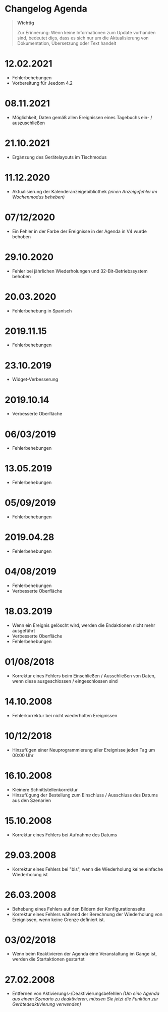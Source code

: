 # Changelog Agenda

>**Wichtig**
>
>Zur Erinnerung: Wenn keine Informationen zum Update vorhanden sind, bedeutet dies, dass es sich nur um die Aktualisierung von Dokumentation, Übersetzung oder Text handelt

# 12.02.2021

- Fehlerbehebungen
- Vorbereitung für Jeedom 4.2

# 08.11.2021

- Möglichkeit, Daten gemäß allen Ereignissen eines Tagebuchs ein- / auszuschließen 

# 21.10.2021

- Ergänzung des Gerätelayouts im Tischmodus

# 11.12.2020

- Aktualisierung der Kalenderanzeigebibliothek *(einen Anzeigefehler im Wochenmodus beheben)*

# 07/12/2020

- Ein Fehler in der Farbe der Ereignisse in der Agenda in V4 wurde behoben

# 29.10.2020

- Fehler bei jährlichen Wiederholungen und 32-Bit-Betriebssystem behoben

# 20.03.2020

- Fehlerbehebung in Spanisch

# 2019.11.15

- Fehlerbehebungen

# 23.10.2019

- Widget-Verbesserung

# 2019.10.14

- Verbesserte Oberfläche

# 06/03/2019

- Fehlerbehebungen

# 13.05.2019

- Fehlerbehebungen

# 05/09/2019

- Fehlerbehebungen

# 2019.04.28

- Fehlerbehebungen

# 04/08/2019

- Fehlerbehebungen
- Verbesserte Oberfläche

# 18.03.2019

- Wenn ein Ereignis gelöscht wird, werden die Endaktionen nicht mehr ausgeführt
- Verbesserte Oberfläche
- Fehlerbehebungen

# 01/08/2018

- Korrektur eines Fehlers beim Einschließen / Ausschließen von Daten, wenn diese ausgeschlossen / eingeschlossen sind

# 14.10.2008

- Fehlerkorrektur bei nicht wiederholten Ereignissen

# 10/12/2018

- Hinzufügen einer Neuprogrammierung aller Ereignisse jeden Tag um 00:00 Uhr

# 16.10.2008

- Kleinere Schnittstellenkorrektur
- Hinzufügung der Bestellung zum Einschluss / Ausschluss des Datums aus den Szenarien

# 15.10.2008

- Korrektur eines Fehlers bei Aufnahme des Datums

# 29.03.2008

- Korrektur eines Fehlers bei "bis", wenn die Wiederholung keine einfache Wiederholung ist

# 26.03.2008

- Behebung eines Fehlers auf den Bildern der Konfigurationsseite
- Korrektur eines Fehlers während der Berechnung der Wiederholung von Ereignissen, wenn keine Grenze definiert ist.

# 03/02/2018

- Wenn beim Reaktivieren der Agenda eine Veranstaltung im Gange ist, werden die Startaktionen gestartet

# 27.02.2008

-	Entfernen von Aktivierungs-/Deaktivierungsbefehlen *(Um eine Agenda aus einem Szenario zu deaktivieren, müssen Sie jetzt die Funktion zur Gerätedeaktivierung verwenden)*

